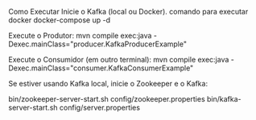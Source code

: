Como Executar
Inicie o Kafka (local ou Docker).
comando para executar docker
    docker-compose up -d

Execute o Produtor:
    mvn compile exec:java -Dexec.mainClass="producer.KafkaProducerExample"

Execute o Consumidor (em outro terminal):
    mvn compile exec:java -Dexec.mainClass="consumer.KafkaConsumerExample"



Se estiver usando Kafka local, inicie o Zookeeper e o Kafka:

bin/zookeeper-server-start.sh config/zookeeper.properties
bin/kafka-server-start.sh config/server.properties